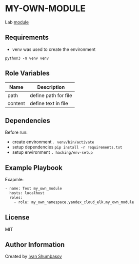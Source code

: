 MY-OWN-MODULE
=========

Lab [module]()

Requirements
------------

- venv was used to create the environment

`python3 -m venv venv`

Role Variables
--------------

|Name|Description|
|-----|-----|
| path | define path for file
| content | define text in file

Dependencies
------------

Before run:

- create environment `. venv/bin/activate`
- setup dependencies `pip install -r requirements.txt`
- setup environment `. hacking/env-setup`


Example Playbook
----------------

Exapmle:
```bash
- name: Test my_own_module
  hosts: localhost
  roles:
    - role: my_own_namespace.yandex_cloud_elk.my_own_module
```

License
-------

MIT

Author Information
------------------

Created by [Ivan Shumbasov](https://github.com/northsilver)